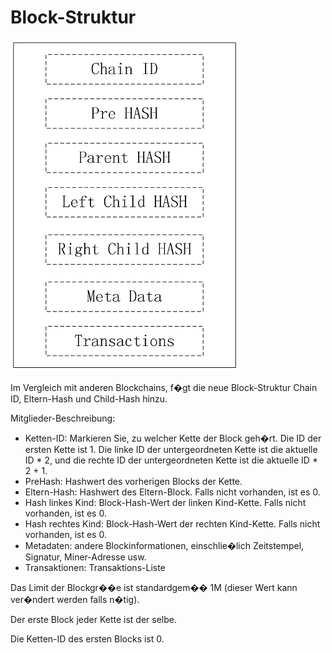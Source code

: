# Block-Struktur

![Struktur](block.png)

Im Vergleich mit anderen Blockchains, f�gt die neue Block-Struktur Chain ID, Eltern-Hash und Child-Hash hinzu.

Mitglieder-Beschreibung:  

* Ketten-ID: Markieren Sie, zu welcher Kette der Block geh�rt. Die ID der ersten Kette ist 1. Die linke ID der untergeordneten Kette ist die aktuelle ID \* 2, und die rechte ID der untergeordneten Kette ist die aktuelle ID \* 2 + 1.
* PreHash: Hashwert des vorherigen Blocks der Kette.
* Eltern-Hash: Hashwert des Eltern-Block. Falls nicht vorhanden, ist es 0.
* Hash linkes Kind: Block-Hash-Wert der linken Kind-Kette. Falls nicht vorhanden, ist es 0.
* Hash rechtes Kind: Block-Hash-Wert der rechten Kind-Kette. Falls nicht vorhanden, ist es 0.
* Metadaten: andere Blockinformationen, einschlie�lich Zeitstempel, Signatur, Miner-Adresse usw.
* Transaktionen: Transaktions-Liste

Das Limit der Blockgr��e ist standardgem�� 1M (dieser Wert kann ver�ndert werden falls n�tig).

Der erste Block jeder Kette ist der selbe.

Die Ketten-ID des ersten Blocks ist 0.
